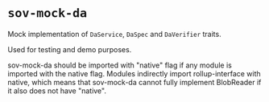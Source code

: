 # `sov-mock-da`

Mock implementation of `DaService`, `DaSpec` and `DaVerifier` traits.

Used for testing and demo purposes.


sov-mock-da should be imported with "native" flag if any module is imported with the native flag. 
Modules indirectly import rollup-interface with native,
which means that sov-mock-da cannot fully implement BlobReader if it also does not have "native".